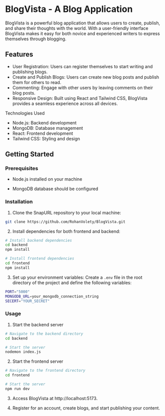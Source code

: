 # BlogVista - A Blog Application

BlogVista is a powerful blog application that allows users to create, publish, and share their thoughts with the world. With a user-friendly interface BlogVista makes it easy for both novice and experienced writers to express themselves through blogging.

## Features

- User Registration: Users can register themselves to start writing and publishing blogs.
- Create and Publish Blogs: Users can create new blog posts and publish them for others to read.
- Commenting: Engage with other users by leaving comments on their blog posts.
- Responsive Design: Built using React and Tailwind CSS, BlogVista provides a seamless experience across all devices.

Technologies Used
- Node.js: Backend development
- MongoDB: Database management
- React: Frontend development
- Tailwind CSS: Styling and design

## Getting Started

### Prerequisites

- Node.js installed on your machine

- MongoDB database should be configured

### Installation

1. Clone the SnapURL repository to your local machine:

```bash
git clone https://github.com/RohanVolety/BlogVista.git
```
2. Install dependencies for both frontend and backend:

```bash
# Install backend dependencies
cd backend
npm install

# Install frontend dependencies
cd frontend
npm install
```
3. Set up your environment variables:
Create a `.env` file in the root directory of the project and define the following variables:
```bash
PORT="5000"
MONGODB_URL=your_mongodb_connection_string
SECERT="YOUR_SECRET"
```
### Usage

 1. Start the backend server
```bash
# Navigate to the backend directory
cd backend

# Start the server
nodemon index.js
```
 2. Start the frontend server
```bash
# Navigate to the frontend directory
cd frontend

# Start the server
npm run dev
```
3. Access BlogVista at http://localhost:5173.

4. Register for an account, create blogs, and start publishing your content.
